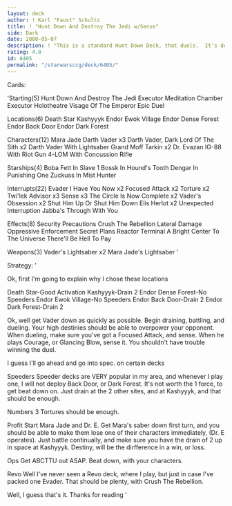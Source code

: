 ```yaml
---
layout: deck
author: ! Karl "Faust" Schultz
title: ! "Hunt Down And Destroy The Jedi w/Sense"
side: Dark
date: 2000-05-07
description: ! "This is a standard Hunt Down Deck, that duels.  It's destinies are extremely high, and senses are used to get rid of the anti-dueling cards."
rating: 4.0
id: 6405
permalink: "/starwarsccg/deck/6405/"
---
```

Cards: 

'Starting(5)
Hunt Down And Destroy The Jedi
Executor Meditation Chamber
Executor Holotheatre
Visage Of The Emperor
Epic Duel

Locations(6)
Death Star
Kashyyyk
Endor Ewok Village
Endor Dense Forest
Endor Back Door
Endor Dark Forest

Characters(12)
Mara Jade
Darth Vader x3
Darth Vader, Dark Lord Of The Sith x2
Darth Vader With Lightsaber
Grand Moff Tarkin x2
Dr. Evazan
IG-88 With Riot Gun
4-LOM With Concussion Rifle

Starships(4)
Boba Fett In Slave 1
Bossk In Hound's Tooth
Dengar In Punishing One
Zuckuss In Mist Hunter

Interrupts(22)
Evader
I Have You Now x2
Focused Attack x2
Torture x2
Twi'lek Advisor x3
Sense x3
The Circle Is Now Complete x2
Vader's Obsession x2
Shut Him Up Or Shut Him Down
Elis Herlot x2
Unexpected Interruption
Jabba's Through With You

Effects(8)
Security Precautions
Crush The Rebellion
Lateral Damage
Oppressive Enforcement
Secret Plans
Reactor Terminal
A Bright Center To The Universe
There'll Be Hell To Pay

Weapons(3)
Vader's Lightsaber x2
Mara Jade's Lightsaber
'

Strategy: '

Ok, first I'm going to explain why I chose these locations

Death Star-Good Activation
Kashyyyk-Drain 2
Endor Dense Forest-No Speeders
Endor Ewok Village-No Speeders
Endor Back Door-Drain 2
Endor Dark Forest-Drain 2

Ok, well get Vader down as quickly as possible.  Begin draining, battling, and dueling.  Your high destinies should be able to overpower your opponent.  When dueling, make sure you've got a Focused Attack, and sense.  When he plays Courage, or Glancing Blow, sense it.  You shouldn't have trouble winning the duel.

I guess I'll go ahead and go into spec. on certain decks

Speeders
Speeder decks are VERY popular in my area, and whenever I play one, I will not deploy Back Door, or Dark Forest.  It's not worth the 1 force, to get beat down on.  Just drain at the 2 other sites, and at Kashyyyk, and that should be enough.

Numbers
3 Tortures should be enough.

Profit
Start Mara Jade and Dr. E.  Get Mara's saber down first turn, and you should be able to make them lose one of their characters immediately, (Dr. E operates).	Just battle continually, and make sure you have the drain of 2 up in space at Kashyyyk.  Destiny, will be the dirfference in a win, or loss.

Ops
Get ABCTTU out ASAP.  Beat down, with your characters.

Revo
Well I've never seen a Revo deck, where I play, but just in case I've packed one Evader.  That should be plenty, with Crush The Rebellion.


Well, I guess that's it.  Thanks for reading
'
